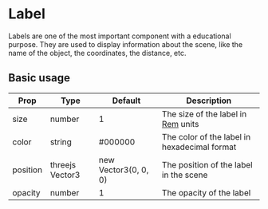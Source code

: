 # Label

Labels are one of the most important component with a educational purpose. They are used to display information about the scene, like the name of the object, the coordinates, the distance, etc.

## Basic usage

| Prop     | Type            | Default              | Description                                                                                               |
| -------- | --------------- | -------------------- | --------------------------------------------------------------------------------------------------------- |
| size     | number          | 1                    | The size of the label in [Rem](https://www.sitepoint.com/understanding-and-using-rem-units-in-css/) units |
| color    | string          | #000000              | The color of the label in hexadecimal format                                                              |
| position | threejs Vector3 | new Vector3(0, 0, 0) | The position of the label in the scene                                                                    |
| opacity  | number          | 1                    | The opacity of the label                                                                                  |
